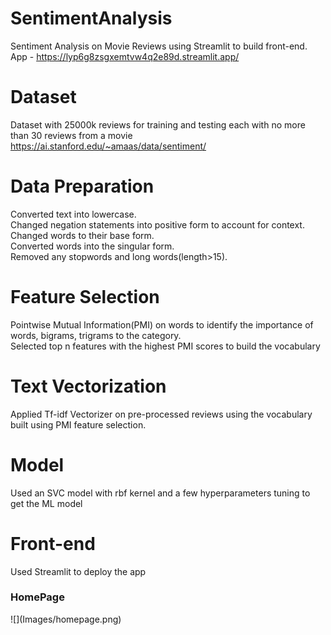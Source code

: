 # SentimentAnalysis
Sentiment Analysis on Movie Reviews using Streamlit to build front-end.  
App - https://lyp6g8zsgxemtvw4q2e89d.streamlit.app/

# Dataset
Dataset with 25000k reviews for training and testing each with no more than 30 reviews from a movie
https://ai.stanford.edu/~amaas/data/sentiment/

# Data Preparation
Converted text into lowercase.  
Changed negation statements into positive form to account for context.  
Changed words to their base form.  
Converted words into the singular form.  
Removed any stopwords and long words(length>15).  

# Feature Selection
Pointwise Mutual Information(PMI) on words to identify the importance of words, bigrams, trigrams to the category.  
Selected top n features with the highest PMI scores to build the vocabulary

# Text Vectorization
Applied Tf-idf Vectorizer on pre-processed reviews using the vocabulary built using PMI feature selection.  

# Model
Used an SVC model with rbf kernel and a few hyperparameters tuning to get the ML model

# Front-end
Used Streamlit to deploy the app

<h3>HomePage</h3>
![](Images/homepage.png)





